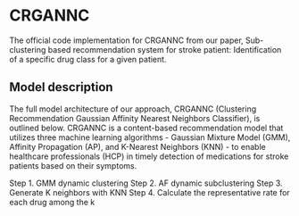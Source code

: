 # CRGANNC
The official code implementation for CRGANNC from our paper, Sub-clustering based recommendation system for stroke patient: Identification of a specific drug class  for a given patient.

## Model description

The full model architecture of our approach, CRGANNC (Clustering Recommendation Gaussian Affinity Nearest Neighbors Classifier), is outlined below. CRGANNC is a content-based recommendation model that utilizes three machine learning algorithms - Gaussian Mixture Model (GMM), Affinity Propagation (AP), and K-Nearest Neighbors (KNN) - to enable healthcare professionals (HCP) in timely detection of medications for stroke patients based on their symptoms.

Step 1. GMM dynamic clustering
Step 2. AF dynamic subclustering
Step 3. Generate K neighbors with KNN
Step 4. Calculate the representative rate for each drug among the k



